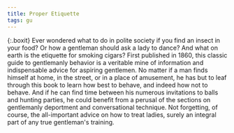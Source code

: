 ```yaml
---
title: Proper Etiquette
tags: gu
---
```


{:.boxit}
Ever wondered what to do in polite society if you find an insect in your food? Or how a gentleman should ask a lady to dance? And what on earth is the etiquette for smoking cigars? First published in 1860, this classic guide to gentlemanly behavior is a veritable mine of information and indispensable advice for aspiring gentlemen. No matter if a man finds himself at home, in the street, or in a place of amusement, he has but to leaf through this book to learn how best to behave, and indeed how not to behave. And if he can find time between his numerous invitations to balls and hunting parties, he could benefit from a perusal of the sections on gentlemanly deportment and conversational technique. Not forgetting, of course, the all-important advice on how to treat ladies, surely an integral part of any true gentleman's training.
